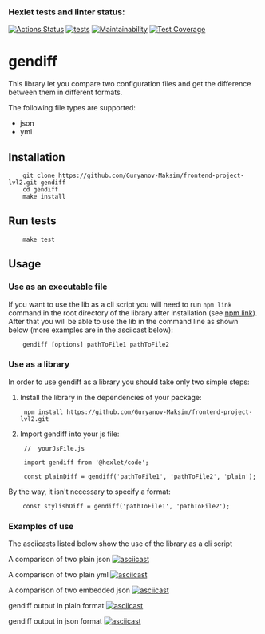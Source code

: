 ### Hexlet tests and linter status:
[![Actions Status](https://github.com/Guryanov-Maksim/frontend-project-lvl2/workflows/hexlet-check/badge.svg)](https://github.com/Guryanov-Maksim/frontend-project-lvl2/actions)
[![tests](https://github.com/Guryanov-Maksim/frontend-project-lvl2/actions/workflows/tests.yml/badge.svg)](https://github.com/Guryanov-Maksim/frontend-project-lvl2/actions/workflows/tests.yml)
[![Maintainability](https://api.codeclimate.com/v1/badges/31abb43bfd7a3e7213f8/maintainability)](https://codeclimate.com/github/Guryanov-Maksim/frontend-project-lvl2/maintainability)
[![Test Coverage](https://api.codeclimate.com/v1/badges/31abb43bfd7a3e7213f8/test_coverage)](https://codeclimate.com/github/Guryanov-Maksim/frontend-project-lvl2/test_coverage)

# gendiff

This library let you compare two configuration files and get the difference between them in different formats. 

The following file types are supported:
- json
- yml

## Installation
        git clone https://github.com/Guryanov-Maksim/frontend-project-lvl2.git gendiff
        cd gendiff
        make install

## Run tests
        make test

## Usage

### Use as an executable file

If you want to use the lib as a cli script you will need to run `npm link` command in the root directory of the library after installation (see [npm link](https://docs.npmjs.com/cli/v7/commands/npm-link)). After that you will be able to use the lib in the command line as shown below (more examples are in the asciicast below):
        
        gendiff [options] pathToFile1 pathToFile2

### Use as a library

In order to use gendiff as a library you should take only two simple steps:
1. Install the library in the dependencies of your package:

        npm install https://github.com/Guryanov-Maksim/frontend-project-lvl2.git

2. Import gendiff into your js file:

        //  yourJsFile.js

        import gendiff from '@hexlet/code';

        const plainDiff = gendiff('pathToFile1', 'pathToFile2', 'plain');

By the way, it isn't necessary to specify a format: 

        const stylishDiff = gendiff('pathToFile1', 'pathToFile2');

### Examples of use

The asciicasts listed below show the use of the library as a cli script

A comparison of two plain json
[![asciicast](https://asciinema.org/a/Iz7EiM7Zu3bglIxvEM3XLWW11.svg)](https://asciinema.org/a/Iz7EiM7Zu3bglIxvEM3XLWW11)

A comparison of two plain yml
[![asciicast](https://asciinema.org/a/6YdPa8tN1XaakBIJtvWPv8fow.svg)](https://asciinema.org/a/6YdPa8tN1XaakBIJtvWPv8fow)

A comparison of two embedded json
[![asciicast](https://asciinema.org/a/1XTX2u8RwqvhpumH3hUhqlJbN.svg)](https://asciinema.org/a/1XTX2u8RwqvhpumH3hUhqlJbN)

gendiff output in plain format
[![asciicast](https://asciinema.org/a/yh4u4ITmmzuduaigmauLXkx3o.svg)](https://asciinema.org/a/yh4u4ITmmzuduaigmauLXkx3o)

gendiff output in json format 
[![asciicast](https://asciinema.org/a/m2ak08X1daOxndFjV4KZ5sPWh.svg)](https://asciinema.org/a/m2ak08X1daOxndFjV4KZ5sPWh)